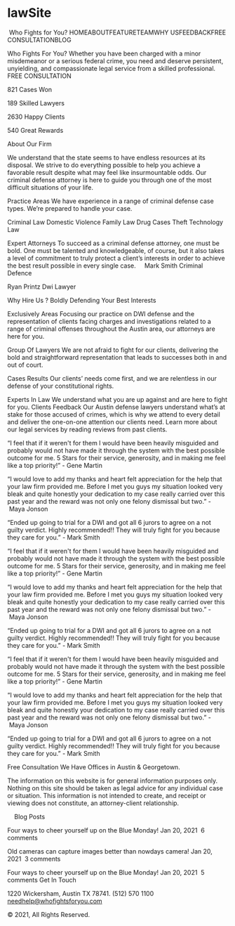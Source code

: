 # lawSite

 Who Fights for You?
HOMEABOUTFEATURETEAMWHY USFEEDBACKFREE CONSULTATIONBLOG

Who Fights For You?
Whether you have been charged with a minor misdemeanor or a serious federal crime, you need and deserve persistent, unyielding, and compassionate legal service from a skilled professional.
FREE CONSULTATION

821
Cases Won

189
Skilled Lawyers

2630
Happy Clients

540
Great Rewards


About Our Firm

We understand that the state seems to have endless resources at its disposal. We strive to do everything possible to help you achieve a favorable result despite what may feel like insurmountable odds. Our criminal defense attorney is here to guide you through one of the most difficult situations of your life.


Practice Areas
We have experience in a range of criminal defense case types. We’re prepared to handle your case.


Criminal Law
Domestic Violence
Family Law
Drug Cases
Theft
Technology Law


Expert Attorneys
To succeed as a criminal defense attorney, one must be bold. One must be talented and knowledgeable, of course, but it also takes a level of commitment to truly protect a client’s interests in order to achieve the best result possible in every single case.
   
Mark Smith
Criminal Defence


Ryan Printz
Dwi Lawyer

Why Hire Us ?
Boldly Defending Your Best Interests

Exclusively Areas
Focusing our practice on DWI defense and the representation of clients facing charges and investigations related to a range of criminal offenses throughout the Austin area, our attorneys are here for you.

Group Of Lawyers
We are not afraid to fight for our clients, delivering the bold and straightforward representation that leads to successes both in and out of court.

Cases Results
Our clients’ needs come first, and we are relentless in our defense of your constitutional rights.

Experts In Law
We understand what you are up against and are here to fight for you.
Clients Feedback
Our Austin defense lawyers understand what’s at stake for those accused of crimes, which is why we attend to every detail and deliver the one-on-one attention our clients need. Learn more about our legal services by reading reviews from past clients.



“I feel that if it weren't for them I would have been heavily misguided and probably would not have made it through the system with the best possible outcome for me. 5 Stars for their service, generosity, and in making me feel like a top priority!”
- Gene Martin


“I would love to add my thanks and heart felt appreciation for the help that your law firm provided me. Before I met you guys my situation looked very bleak and quite honestly your dedication to my case really carried over this past year and the reward was not only one felony dismissal but two.”
- Maya Jonson


“Ended up going to trial for a DWI and got all 6 jurors to agree on a not guilty verdict. Highly recommended!! They will truly fight for you because they care for you.”
- Mark Smith


“I feel that if it weren't for them I would have been heavily misguided and probably would not have made it through the system with the best possible outcome for me. 5 Stars for their service, generosity, and in making me feel like a top priority!”
- Gene Martin


“I would love to add my thanks and heart felt appreciation for the help that your law firm provided me. Before I met you guys my situation looked very bleak and quite honestly your dedication to my case really carried over this past year and the reward was not only one felony dismissal but two.”
- Maya Jonson


“Ended up going to trial for a DWI and got all 6 jurors to agree on a not guilty verdict. Highly recommended!! They will truly fight for you because they care for you.”
- Mark Smith


“I feel that if it weren't for them I would have been heavily misguided and probably would not have made it through the system with the best possible outcome for me. 5 Stars for their service, generosity, and in making me feel like a top priority!”
- Gene Martin


“I would love to add my thanks and heart felt appreciation for the help that your law firm provided me. Before I met you guys my situation looked very bleak and quite honestly your dedication to my case really carried over this past year and the reward was not only one felony dismissal but two.”
- Maya Jonson


“Ended up going to trial for a DWI and got all 6 jurors to agree on a not guilty verdict. Highly recommended!! They will truly fight for you because they care for you.”
- Mark Smith

Free Consultation
We Have Offices in Austin & Georgetown.
						

The information on this website is for general information purposes only. Nothing on this site should be taken as legal advice for any individual case or situation. This information is not intended to create, and receipt or viewing does not constitute, an attorney-client relationship.

   
Blog Posts


Four ways to cheer yourself up on the Blue Monday!
Jan 20, 2021  6 comments


Old cameras can capture images better than nowdays camera!
Jan 20, 2021  3 comments


Four ways to cheer yourself up on the Blue Monday!
Jan 20, 2021  5 comments
Get In Touch

1220 Wickersham, Austin TX 78741.
(512) 570 1100
needhelp@whofightsforyou.com

© 2021, All Rights Reserved.
